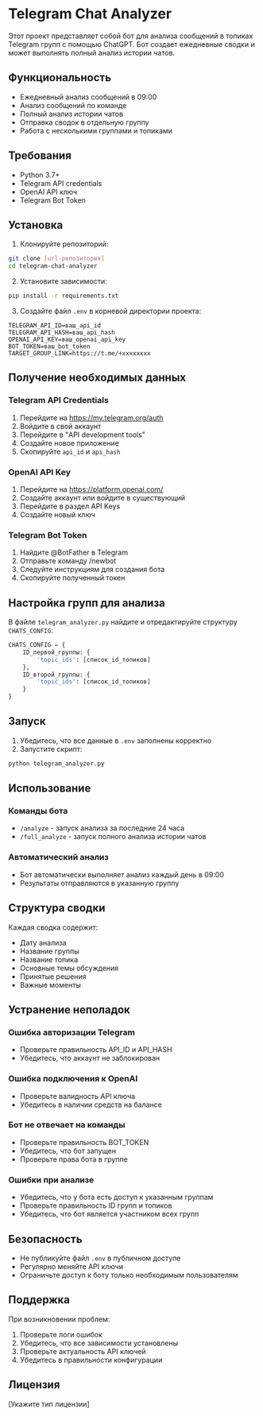 # Telegram Chat Analyzer

Этот проект представляет собой бот для анализа сообщений в топиках Telegram групп с помощью ChatGPT. Бот создает ежедневные сводки и может выполнять полный анализ истории чатов.

## Функциональность

- Ежедневный анализ сообщений в 09:00
- Анализ сообщений по команде
- Полный анализ истории чатов
- Отправка сводок в отдельную группу
- Работа с несколькими группами и топиками

## Требования

- Python 3.7+
- Telegram API credentials
- OpenAI API ключ
- Telegram Bot Token

## Установка

1. Клонируйте репозиторий:
```bash
git clone [url-репозитория]
cd telegram-chat-analyzer
```

2. Установите зависимости:
```bash
pip install -r requirements.txt
```

3. Создайте файл `.env` в корневой директории проекта:
```plaintext
TELEGRAM_API_ID=ваш_api_id
TELEGRAM_API_HASH=ваш_api_hash
OPENAI_API_KEY=ваш_openai_api_key
BOT_TOKEN=ваш_bot_token
TARGET_GROUP_LINK=https://t.me/+xxxxxxxx
```

## Получение необходимых данных

### Telegram API Credentials
1. Перейдите на https://my.telegram.org/auth
2. Войдите в свой аккаунт
3. Перейдите в "API development tools"
4. Создайте новое приложение
5. Скопируйте `api_id` и `api_hash`

### OpenAI API Key
1. Перейдите на https://platform.openai.com/
2. Создайте аккаунт или войдите в существующий
3. Перейдите в раздел API Keys
4. Создайте новый ключ

### Telegram Bot Token
1. Найдите @BotFather в Telegram
2. Отправьте команду /newbot
3. Следуйте инструкциям для создания бота
4. Скопируйте полученный токен

## Настройка групп для анализа

В файле `telegram_analyzer.py` найдите и отредактируйте структуру `CHATS_CONFIG`:

```python
CHATS_CONFIG = {
    ID_первой_группы: {
        'topic_ids': [список_id_топиков]
    },
    ID_второй_группы: {
        'topic_ids': [список_id_топиков]
    }
}
```

## Запуск

1. Убедитесь, что все данные в `.env` заполнены корректно
2. Запустите скрипт:
```bash
python telegram_analyzer.py
```

## Использование

### Команды бота
- `/analyze` - запуск анализа за последние 24 часа
- `/full_analyze` - запуск полного анализа истории чатов

### Автоматический анализ
- Бот автоматически выполняет анализ каждый день в 09:00
- Результаты отправляются в указанную группу

## Структура сводки

Каждая сводка содержит:
- Дату анализа
- Название группы
- Название топика
- Основные темы обсуждения
- Принятые решения
- Важные моменты

## Устранение неполадок

### Ошибка авторизации Telegram
- Проверьте правильность API_ID и API_HASH
- Убедитесь, что аккаунт не заблокирован

### Ошибка подключения к OpenAI
- Проверьте валидность API ключа
- Убедитесь в наличии средств на балансе

### Бот не отвечает на команды
- Проверьте правильность BOT_TOKEN
- Убедитесь, что бот запущен
- Проверьте права бота в группе

### Ошибки при анализе
- Убедитесь, что у бота есть доступ к указанным группам
- Проверьте правильность ID групп и топиков
- Убедитесь, что бот является участником всех групп

## Безопасность

- Не публикуйте файл `.env` в публичном доступе
- Регулярно меняйте API ключи
- Ограничьте доступ к боту только необходимым пользователям

## Поддержка

При возникновении проблем:
1. Проверьте логи ошибок
2. Убедитесь, что все зависимости установлены
3. Проверьте актуальность API ключей
4. Убедитесь в правильности конфигурации

## Лицензия

[Укажите тип лицензии] 